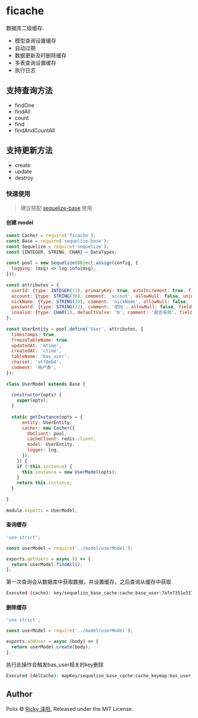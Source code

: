 # ficache

数据库二级缓存.

- 模型查询设置缓存
- 自动过期
- 数据更新及时删除缓存
- 多表查询设置缓存
- 执行日志

## 支持查询方法
- findOne
- findAll
- count
- find
- findAndCountAll

## 支持更新方法
- create
- update
- destroy

### 快速使用
> 建议搭配 [sequelize-base](https://www.npmjs.com/package/sequelize-base) 使用

#### 创建 model
``` js
const Cacher = require('ficache');
const Base = require('sequelize-base');
const Sequelize = require('sequelize');
const {INTEGER, STRING, CHAR} = DataTypes;
 
const pool = new Sequelize(Object.assign(config, {
  logging: (msg) => log.info(msg),
}));
 
const attributes = {
  userId: {type: INTEGER(11), primaryKey: true, autoIncrement: true, field: 'user_id'},
  account: {type: STRING(30), comment: 'accout', allowNull: false, unique: true, field: 'accout'},
  nickName: {type: STRING(30), comment: 'nickName', allowNull: false, field: 'nickname'},
  password: {type: STRING(32), comment: '密码', allowNull: false, field: 'password'},
  invalid: {type: CHAR(1), defaultValve: 'N', comment: '是否有效', field: 'invalid'},
};
 
const UserEntity = pool.define('User', attributes, {
  timestamps: true,
  freezeTableName: true,
  updatedAt: 'mtime',
  createdAt: 'ctime',
  tableName: 'bas_user',
  charset: 'utf8mb4',
  comment: '用户表',
});
 
class UserModel extends Base {
 
  constructor(opts) {
    super(opts);
  }
 
  static getInstance(opts = {
      entity: UserEntity,
      cacher: new Cacher({
        dbClient: pool,
        cacheClient: redis.client,
        model: UserEntity,
        logger: log,
      }),
    }) {
    if (!this.instance) {
      this.instance = new UserModel(opts);
    }
    return this.instance;
  }
 
}
 
module.exports = UserModel;
```

#### 查询缓存
```js
'use strict';

const userModel = require('../model/userModel');

exports.getUsers = async () => {
  return userModel.findAll();
};
```
第一次查询会从数据库中获取数据，并设置缓存，之后查询从缓存中获取

```sh
Executed (cache): key/sequelize_base_cache:cache:base_user:7afe7351e3372bfa3dbdbd63d4adeb2059ef2c88 {"method":"findAll","params":[{"where":{"invalid":"N"},"attributes":[]}]}
```

#### 删除缓存
```js
'use strict';

const userModel = require('../model/userModel');

exports.addUser = async (body) => {
  return userModel.create(body);
};
```
执行此操作会触发bas_user相关的key删除
```sh
Executed (delCache): mapKey/sequelize_base_cache:cache_keymap:bas_user
```

## Author
Polix © [Ricky 泽阳](https://github.com/rickyes), Released under the MIT License.  
